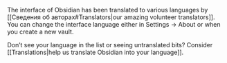 The interface of Obsidian has been translated to various languages by [[Сведения об авторах#Translators|our amazing volunteer translators]]. You can change the interface language either in Settings → About or when you create a new vault.

Don’t see your language in the list or seeing untranslated bits? Consider [[Translations|help us translate Obsidian into your language]].
